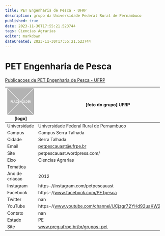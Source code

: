 ```yaml
---
title: PET Engenharia de Pesca - UFRP
description: grupo da Universidade Federal Rural de Pernambuco
published: true
date: 2023-11-30T17:55:21.523744
tags: Ciencias Agrarias
editor: markdown
dateCreated: 2023-11-30T17:55:21.523744
---
```


# PET Engenharia de Pesca

[Publicacoes de PET Engenharia de Pesca - UFRP](/atividade/232PETEngenhariadePescaUFRP/feed.md)

| ![placeholder.png](/placeholder.png) [logo] | [foto do grupo] UFRP         |
| ------------------------------------------- | ------------------------------------------------- |
| Universidade                                | Universidade Federal Rural de Pernambuco      |
| Campus                                      | Campus Serra Talhada            |
| Cidade                                      | Serra Talhada             |
| Email                                       | petpescauast@ufrpe.br             |
| Site                                        | petpescauast.wordpress.com/              |
| Eixo                                        | Ciencias Agrarias              |
| Tematica                                    |           |
| Ano de criacao                              | 2012        |
| Instagram                                   | https-//instagram.com/petpescauast         |
| Facebook                                    | https-//www.facebook.com/PETpesca          |
| Twitter                                     | nan           |
| YouTube                                     | https-//www.youtube.com/channel/UCjzgr72YHd92uaKW2QTVghA           |
| Contato                                     | nan         |
| Estado                                      |  PE            |
| Site                                        | www.preg.ufrpe.br/br/grupos-pet |
